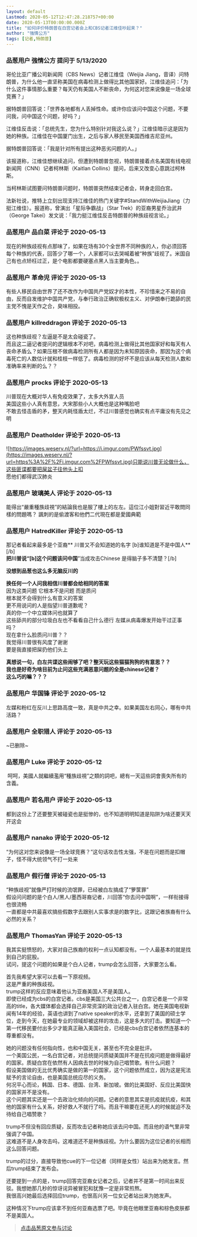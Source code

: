 ```yaml
---
layout: default
Lastmod: 2020-05-12T12:47:28.218757+00:00
date: 2020-05-13T00:00:00.000Z
title: "如何评价特朗普在白宫记者会上和CBS记者江维佳吵起来？"
author: "強情公方"
tags: [记者,特朗普]
---
```



### 品葱用户 **強情公方** 提问于 5/13/2020
    
哥伦比亚广播公司新闻网（CBS News）记者江维佳（Weijia Jiang，音译）问特朗普，为什么他一直坚称美国在病毒检测上做得比其他国家好。江维佳追问：「为什么这件事情那么重要？每天仍有美国人不断丧命，为何这对您来说像是一场全球竞赛？」  
  
据特朗普回答说：「世界各地都有人丢掉性命。或许你应该问中国这个问题，不要问我，问中国这个问题，好吗？」  
  
江维佳反击说：「总统先生，您为什么特别针对我这么说？」江维佳暗示这是因为她的种族。江维佳在中国厦门出生，之后与家人移民至美国西维吉尼亚州。  
  
据特朗普回答说：「我是针对所有提出这种恶劣问题的人。」  
  
该报道称，江维佳想继续追问，但遭到特朗普忽视，特朗普接着点名美国有线电视新闻网（CNN）记者柯林斯（Kaitlan Collins）提问，后来又改变心意跳过柯林斯。  
  
当柯林斯试图要问特朗普问题时，特朗普突然结束记者会，转身走回白宫。  
  
法新社说，推特上立刻出现支持江维佳的热门关键字#StandWithWeijiaJiang（力挺江维佳）。报道称，曾演出「星际争霸战」（Star Trek）的亚裔男星乔治武井（George Takei）发文说：「我力挺江维佳反击特朗普的种族歧视言论。」
    
                

### 品葱用户 **品白菜** 评论于 2020-05-13
        
现在的种族歧视有点那味了，如果在场有30个全世界不同种族的人，你必须回答每个种族的代表，回答少了哪一个，人家都可以去哭喊着被“种族”歧视了。米国自己有也点矫枉过正，是个电影都要硬塞点黑人当主要角色。。
        
                

### 品葱用户 **革命児** 评论于 2020-05-13
        
有些人移民自由世界了还不改作为中国共产党奴才的本性，不珍惜来之不易的自由，反而自发维护中国共产党，与奉行政治正确软极权主义、对伊朗奉行跪舔的民主党不愧是天作之合，臭味相投。
        
                

### 品葱用户 **killreddragon** 评论于 2020-05-13
        
这也种族歧视？左逼是不是太会碰瓷了。  
而且这二逼记者提问的逻辑根本不对吧，病毒检测上做得比其他国家好和每天有人丧命矛盾么？如果压根不做病毒检测所有人都是因为未知原因丧命，那因为这个病毒死亡的人数估计就和桂枝一样低了。病毒检测的好坏不是应该从每天检测人数和准确率来判断的么？？
        
                

### 品葱用户 **procks** 评论于 2020-05-13
        
川普现在大概对华人有免疫效果了，太多大外宣人员  
美国这些小人真有意思，大宋那些小人大概也是这种嘴脸吧  
不敢去怪击盾的矛，整天内耗怪盾太烂，不过川普感觉也确实有点平庸没有先见之明
        
                

### 品葱用户 **Deatholder** 评论于 2020-05-13
        
![https://images.weserv.nl/?url=https://i.imgur.com/PWfssvt.jpg](https://images.weserv.nl/?url=https%3A%2F%2Fi.imgur.com%2FPWfssvt.jpg)只能说川普无论做什么，这些匪谍都要把屎盆子往他头上扣  
愿他们都得武汉肺炎
        
                

### 品葱用户 **玻璃美人** 评论于 2020-05-13
        
能得出“嚴重種族歧視”的結論我也是服了樓上的左左。這位江小姐對習近平敢問同樣的問題嗎？ 諷刺的是偷渡客和他們二代現在都是愛國典範
        
                

### 品葱用户 **HatredKiller** 评论于 2020-05-13
        
那记者看起来最多是个亚裔** 川普又不会知道她的名字 \[b\]谁知道是不是中国人**\[/b\]  
**把川普说“\[b\]这个问题该问中国**”当成攻击Chinese 是得脑子多不清楚？\[/b\]  
  
**没想到品葱也这么多无脑反川的**  
  
**换任何一个人问我相信川普都会给相同的答案**  
因为这类问题 它根本不是问题 而是质问   
根本就不会得到什么有意义的答案  
更不用说问的人是指望川普道歉呢？  
真的你一个中立媒体问也就算了  
这些舔共的部分垃圾白左也不看看自己什么德行 左媒从病毒爆发开始干过正事吗？  
现在拿什么脸质问川普？？  
我觉得川普很有风度了谢谢   
要是我直接把屎扔他们头上  
  
**真想说一句，白左共谍这些闹够了吧？整天玩这些猫猫狗狗的有意思？？**  
**我也是好奇为啥目前为止问这些充满恶意问题的全是chinese记者？**  
**这么巧的嘛？？？**
        
                

### 品葱用户 **华国锋** 评论于 2020-05-12
        
左媒和粉红在反川上思路高度一致，真是中共之幸。如果美国左右同心，哪有中共活路？
        
                

### 品葱用户 **全职猎人** 评论于 2020-05-13
        
~已删除~
        
                

### 品葱用户 **Luke** 评论于 2020-05-12
        
 呵呵，美國人就繼續濫用“種族歧視”之類的詞吧，總有一天這些詞會喪失所有的含義。
        
                

### 品葱用户 **若名用户** 评论于 2020-05-13
        
都到这份上了还要整天被碰瓷也是挺惨的，也不知道明明知道是陷阱为啥还要天天开这会
        
                

### 品葱用户 **nanako** 评论于 2020-05-12
        
“为何这对您来说像是一场全球竞赛？”这句话攻击性太强，不是在问题而是扣帽子，怪不得大统领气不打一处来
        
                

### 品葱用户 **假行僧** 评论于 2020-05-13
        
“种族歧视”就像严打时候的流氓罪，已经被白左搞成了“箩筐罪”  
假设问问题的是个白人/黑人/墨西哥裔记者，川回答“你去问中国啊”，一样衔接得也很流畅  
一直都是中共最喜欢搞些假数字去跟别人实事求是的数字比，这跟记者族裔有什么必然的关系？
        
                

### 品葱用户 **ThomasYan** 评论于 2020-05-13
        
我其实挺愤怒的，大家对自己族裔的权利一点认知都没有。一个人最基本的就是找到自己的屁股。  
试问，提这个问题的如果是个白人记者，trump会怎么回答，大家要怎么看。  
  
  
首先我希望大家可以去看一下原视频。  
这是严重的种族歧视。  
trump这样的反应意味着他认为亚裔美国人不是美国人。  
即使已经成为cbs的白宫记者。cbs是美国三大公共台之一，白宫记者是一个非常高的title，各大媒体都会选择自己非常资深的政治记者入驻白宫。她在美国电视新闻有14年的经验，英语也讲到了native speaker的水平，还拿到了美国的硕士学位，走到今天，在她最专业的领域却被这样的攻击，这是多大的打击。要知道一个第一代移民要付出多少才能真正融入美国社会，已经是cbs白宫记者依然连基本的尊重都没有。  
  
她的问题没有任何指向性，也和中国无关，甚至也不完全是批评。  
一个美国公民，一名白宫记者，对总统提问质疑美国并不是在抗疫问题是做得最好的国家。质疑白宫在依然有人因病去世的时候为自己唱赞歌。有什么问题？  
假设美国做的无比优秀确实是做的第一的国家，这个问题依然成立，因为这是宪法赋予的言论自由，也是美国总统应尽的义务。  
何况平心而论，韩国、日本、德国、台湾、新加坡。做的比美国好、反应比美国快的国家并不是没有。  
这个问题其实还是一个去政治化倾向的问题。记者的意思其实是抗疫就抗疫，和其他的国家有什么关系，好好救人不就行了吗。而且干嘛要在还死人的时候就迫不及待给自己唱赞歌？  
  
trump不但没有回应质疑，反而攻击记者称她应该去问中国。而且他的语气里非常强调了中国。  
这难道不是人身攻击吗，这难道还不是种族歧视。为什么要因为这位记者的长相而这么回答问题。  
  
trump的过分，直接导致他cue的下一位记者（同样是女性）站出来为她发言。然后trump结束了发布会。  
  
还要提到一点的是，trump回答完亚裔女记者之后，记者并不是第一时间出来反驳。我想她那几秒的惊讶诧异被冒犯和犹豫一定是非常煎熬。  
我很高兴她最后选择回应trump，也很高兴另一位女记者站出来为她发声。  
  
这种情况下trump应该拿不到任何亚裔选票了吧。毕竟在他眼里亚裔和棕色皮肤都不是美国人。
        
                





> [点击品葱原文参与讨论](https://pincong.rocks/question/25187)

